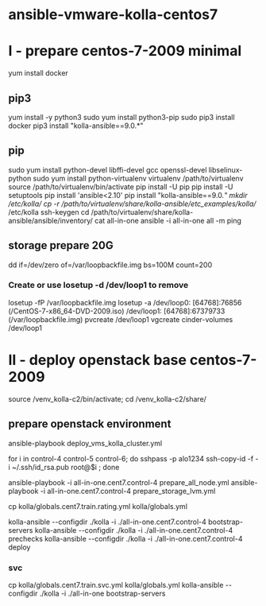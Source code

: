 # ansible-vmware-kolla-centos7

# I - prepare centos-7-2009 minimal

yum install docker

## pip3
yum install -y python3
sudo yum install python3-pip
sudo pip3 install docker
pip3 install "kolla-ansible==9.0.*"

## pip
sudo yum install python-devel libffi-devel gcc openssl-devel libselinux-python
sudo yum install python-virtualenv
virtualenv /path/to/virtualenv
source /path/to/virtualenv/bin/activate
pip install -U pip
pip install -U setuptools
pip install 'ansible<2.10'
pip install "kolla-ansible==9.0.*"
mkdir /etc/kolla/
cp -r /path/to/virtualenv/share/kolla-ansible/etc_examples/kolla/* /etc/kolla
ssh-keygen
cd /path/to/virtualenv/share/kolla-ansible/ansible/inventory/
cat all-in-one 
ansible -i all-in-one all -m ping

## storage prepare 20G 
dd if=/dev/zero of=/var/loopbackfile.img bs=100M count=200

### Create or use losetup -d /dev/loop1 to remove
losetup -fP /var/loopbackfile.img
losetup -a
/dev/loop0: [64768]:76856 (/CentOS-7-x86_64-DVD-2009.iso)
/dev/loop1: [64768]:67379733 (/var/loopbackfile.img)
pvcreate /dev/loop1
vgcreate cinder-volumes /dev/loop1


# II - deploy openstack base centos-7-2009

source /venv_kolla-c2/bin/activate; cd /venv_kolla-c2/share/
## prepare openstack environment
ansible-playbook deploy_vms_kolla_cluster.yml 

for i in control-4 control-5 control-6;
do 
  sshpass -p alo1234 ssh-copy-id -f -i ~/.ssh/id_rsa.pub root@$i ; 
done


ansible-playbook -i all-in-one.cent7.control-4 prepare_all_node.yml
ansible-playbook -i all-in-one.cent7.control-4 prepare_storage_lvm.yml

cp kolla/globals.cent7.train.rating.yml kolla/globals.yml

kolla-ansible --configdir ./kolla -i ./all-in-one.cent7.control-4 bootstrap-servers
kolla-ansible --configdir ./kolla -i ./all-in-one.cent7.control-4 prechecks
kolla-ansible --configdir ./kolla -i ./all-in-one.cent7.control-4 deploy

### svc
cp kolla/globals.cent7.train.svc.yml kolla/globals.yml
kolla-ansible --configdir ./kolla -i ./all-in-one bootstrap-servers
